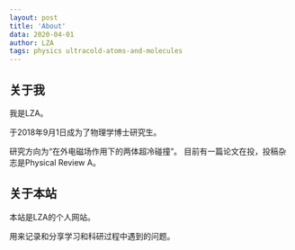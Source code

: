 ```yaml
---
layout: post
title: 'About'
data: 2020-04-01
author: LZA
tags: physics ultracold-atoms-and-molecules
---
```


## 关于我
我是LZA。

于2018年9月1日成为了物理学博士研究生。

研究方向为“在外电磁场作用下的两体超冷碰撞”。 目前有一篇论文在投，投稿杂志是Physical Review A。

## 关于本站
本站是LZA的个人网站。

用来记录和分享学习和科研过程中遇到的问题。
